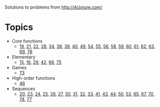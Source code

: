 Solutions to problems from http://4clojure.com/

# Topics

* Core functions
  * [19](http://www.4clojure.com/problem/19),
    [21](http://www.4clojure.com/problem/21),
    [22](http://www.4clojure.com/problem/22),
    [28](http://www.4clojure.com/problem/28),
    [34](http://www.4clojure.com/problem/34),
    [38](http://www.4clojure.com/problem/38),
    [39](http://www.4clojure.com/problem/39),
    [40](http://www.4clojure.com/problem/40),
    [49](http://www.4clojure.com/problem/49),
    [54](http://www.4clojure.com/problem/54),
    [55](http://www.4clojure.com/problem/55),
    [56](http://www.4clojure.com/problem/56),
    [58](http://www.4clojure.com/problem/58),
    [59](http://www.4clojure.com/problem/59),
    [60](http://www.4clojure.com/problem/60),
    [61](http://www.4clojure.com/problem/61),
    [62](http://www.4clojure.com/problem/62),
    [63](http://www.4clojure.com/problem/63),
    [69](http://www.4clojure.com/problem/69),
    [78](http://www.4clojure.com/problem/78)
* Elementary
  * [15](http://www.4clojure.com/problem/15),
    [16](http://www.4clojure.com/problem/16),
    [29](http://www.4clojure.com/problem/29),
    [42](http://www.4clojure.com/problem/42),
    [66](http://www.4clojure.com/problem/66),
    [75](http://www.4clojure.com/problem/75)
* Games
  * [73](http://www.4clojure.com/problem/73)
* High-order functions
  * [46](http://www.4clojure.com/problem/46)
* Sequences
  * [20](http://www.4clojure.com/problem/20),
    [23](http://www.4clojure.com/problem/23),
    [24](http://www.4clojure.com/problem/24),
    [25](http://www.4clojure.com/problem/25),
    [26](http://www.4clojure.com/problem/26),
    [27](http://www.4clojure.com/problem/27),
    [30](http://www.4clojure.com/problem/30),
    [31](http://www.4clojure.com/problem/31),
    [32](http://www.4clojure.com/problem/32),
    [33](http://www.4clojure.com/problem/33),
    [41](http://www.4clojure.com/problem/41),
    [43](http://www.4clojure.com/problem/43),
    [44](http://www.4clojure.com/problem/44),
    [50](http://www.4clojure.com/problem/50),
    [53](http://www.4clojure.com/problem/53),
    [65](http://www.4clojure.com/problem/65),
    [67](http://www.4clojure.com/problem/67),
    [70](http://www.4clojure.com/problem/70),
    [74](http://www.4clojure.com/problem/74),
    [77](http://www.4clojure.com/problem/77)
